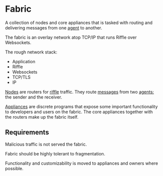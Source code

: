 # Fabric

A collection of nodes and core appliances that is tasked with routing and delivering messages from one [agent][Agent] to another. 

The fabric is an overlay network atop TCP/IP that runs Riffle over Websockets. 

The rough network stack:

* Application 
* Riffle
* Websockets
* TCP/TLS
* IP

[Nodes][Node] are routers for [riffle][Riffle] traffic. They route [messages][Message] from two [agents:][Agent] the sender and the receiver. 

[Appliances][Appliances] are discrete programs that expose some important functionality to developers and users on the fabric. The core appliances together with the routers make up the fabric itself. 

## Requirements

Malicious traffic is not served the fabric. 

Fabric should be highly tolerant to fragmentation. 

Functionality and customizability is moved to appliances and owners where possible. 


<!-- Reference for TOC -->

[message]:/pages/riffle/Message.md
[agent]:/pages/riffle/Agent.md
[node]:/pages/fabric/Node.md
[fabric]:/pages/fabric/Fabric.md
[domain]:/pages/riffle/Domain.md
[action]:/pages/riffle/Agent.md
[endpoint]:/pages/riffle/Endpoint.md
[Riffle]:/pages/riffle/Riffle.md

[appliances]:/pages/appliances/Appliances.md
[store]:/pages/appliances/Store-Appliances.md
[core]:/pages/appliances/Core-Appliances.md
[container]:/pages/appliances/Container-Appliances.md
[gateway]:/pages/appliances/Gateway-Appliances.md
